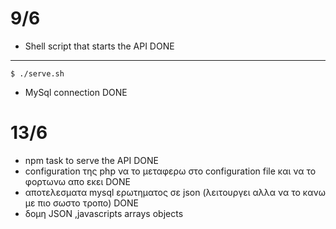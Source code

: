 # 9/6
* Shell script that starts the API DONE
---
```
$ ./serve.sh
```
* MySql connection DONE

# 13/6
* npm task to serve the API DONE
* configuration της php να το μεταφερω στο configuration file και να το φορτωνω απο εκει DONE
* αποτελεσματα mysql ερωτηματος σε json (λειτουργει αλλα να το κανω με πιο σωστο τροπο) DONE
* δομη JSON ,javascripts arrays objects
